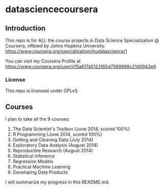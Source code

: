 datasciencecoursera
===================

## Introduction
This repo is for ALL the course projects in Data Science Specialization @ Coursera, offered by Johns Hopkins University.
https://www.coursera.org/specialization/jhudatascience/1

You can visit my Coursera Profile at https://www.coursera.org/user/i/f5a617a5122f65d7569968c21d0943e6

### License
This repo is licensed under GPLv3.

## Courses
I plan to take all the 9 courses:

1. The Data Scientist's Toolbox (June 2014, scored 100%)
2. R Programming (June 2014, scored 100%)
3. Getting and Cleaning Data (July 2014)
4. Exploratory Data Analysis (August 2014)
5. Reproducible Research (August 2014)
6. Statistical Inference
7. Regression Models
8. Practical Machine Learning
9. Developing Data Products

I will summarize my progress in this README.md.
